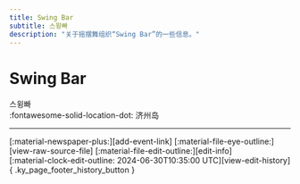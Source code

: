 ```yaml
---
title: Swing Bar
subtitle: 스윙빠
description: "关于摇摆舞组织“Swing Bar”的一些信息。"
---
```


# Swing Bar

스윙빠  
:fontawesome-solid-location-dot: 济州岛  


---

<div class="ky_page_footer" markdown>
<div class="ky_page_footer_trailing" markdown="span">
[:material-newspaper-plus:][add-event-link]
[:material-file-eye-outline:][view-raw-source-file]
[:material-file-edit-outline:][edit-info]
</div>
<div class="ky_page_footer_leading" markdown="span">
[:material-clock-edit-outline: 2024-06-30T10:35:00 UTC][view-edit-history]{ .ky_page_footer_history_button }
</div>
</div>

[add-event-link]: https://github.com/swingdance/events/issues/new?assignees=&labels=add+event&projects=&template=02-add_entity.yml&title=%5Bko_KR%5D%20Add%20Event%3A%20%3CName%3E&region=ko_KR&province=Jeju&city=Jeju&org_id=swing-bar "添加活动"
[view-raw-source-file]: https://github.com/swingdance/orgs/blob/main/ko_KR/swing-bar.json "查看原始源文件"
[edit-info]: https://github.com/swingdance/orgs/issues/new?assignees=&labels=update+org&projects=&template=03-update_entity.yml&title=%5Bko_KR%5D%20Update%20Org%3A%20Swing%20Bar&region=ko_KR&id=swing-bar&name=Swing%20Bar "编辑信息"

[view-edit-history]: https://github.com/swingdance/orgs/commits/main/ko_KR/swing-bar.json "查看编辑历史"
